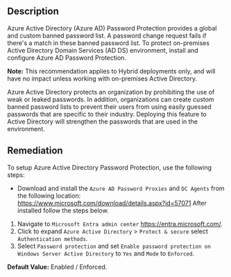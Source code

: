## Description

Azure Active Directory (Azure AD) Password Protection provides a global and custom banned password list. A password change request fails if there's a match in these banned password list. To protect on-premises Active Directory Domain Services (AD DS) environment, install and configure Azure AD Password Protection.

**Note:** This recommendation applies to Hybrid deployments only, and will have no impact unless working with on-premises Active Directory.

Azure Active Directory protects an organization by prohibiting the use of weak or leaked passwords. In addition, organizations can create custom banned password lists to prevent their users from using easily guessed passwords that are specific to their industry. Deploying this feature to Active Directory will strengthen the passwords that are used in the environment.

## Remediation

To setup Azure Active Directory Password Protection, use the following steps:

- Download and install the `Azure AD Password Proxies` and `DC Agents` from the following location: https://www.microsoft.com/download/details.aspx?id=57071 After installed follow the steps below.

1. Navigate to `Microsoft Entra admin center` https://entra.microsoft.com/.
2. Click to expand `Azure Active Directory` > `Protect & secure` select `Authentication methods`.
3. Select `Password protection` and set `Enable password protection on Windows Server Active Directory` to `Yes` and `Mode` to `Enforced`.

**Default Value:** Enabled / Enforced.
